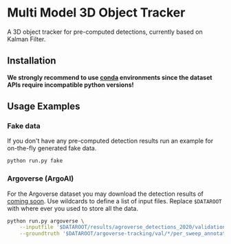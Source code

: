 # Multi Model 3D Object Tracker

A 3D object tracker for pre-computed detections, currently based on Kalman Filter.

## Installation

**We strongly recommend to use [conda](https://docs.anaconda.com/anaconda/install/) environments since the dataset APIs require incompatible python versions!**

## Usage Examples

### Fake data

If you don't have any pre-computed detection results run an example for on-the-fly generated fake data.

```bash
python run.py fake
```

### Argoverse (ArgoAI)

For the Argoverse dataset you may download the detection results of [coming soon]().
Use wildcards to define a list of input files.
Replace `$DATAROOT` with where ever you used to store all the data.

```bash
python run.py argoverse \
	--inputfile '$DATAROOT/results/agroverse_detections_2020/validation/*/*/*.json' \
	--groundtruth '$DATAROOT/argoverse-tracking/val/*/per_sweep_annotations_amodal/*.json'
```
